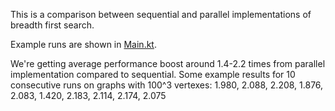 This is a comparison between sequential and parallel implementations of breadth first search.

Example runs are shown in [Main.kt](src/main/kotlin/Main.kt).

We're getting average performance boost around 1.4-2.2 times from parallel implementation compared to sequential.
Some example results for 10 consecutive runs on graphs with 100^3 vertexes:
1.980, 2.088, 2.208, 1.876, 2.083, 1.420, 2.183, 2.114, 2.174, 2.075

